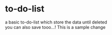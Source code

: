 # to-do-list
a basic to-do-list which store the data until deleted <br>
you can also save tooo...!
This is a sample change
